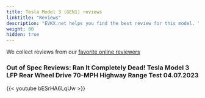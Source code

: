 ```yaml
---
title: Tesla Model 3 (GEN1) reviews
linktitle: "Reviews"
description: "EVKX.net helps you find the best review for this model. "
weight: 80
hidden: true
---
```

<object type="image/svg+xml" data="../modelnavigation.svg"></object>
We collect reviews from our [favorite online reviewers](/guides/evreviewers/)

### Out of Spec Reviews: Ran It Completely Dead! Tesla Model 3 LFP Rear Wheel Drive 70-MPH Highway Range Test 04.07.2023

{{< youtube bESrHA6LqUw >}}

